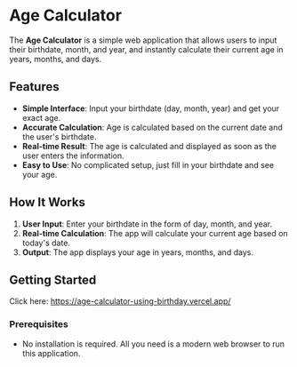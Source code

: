 # Age Calculator

The **Age Calculator** is a simple web application that allows users to input their birthdate, month, and year, and instantly calculate their current age in years, months, and days.

## Features

- **Simple Interface**: Input your birthdate (day, month, year) and get your exact age.
- **Accurate Calculation**: Age is calculated based on the current date and the user's birthdate.
- **Real-time Result**: The age is calculated and displayed as soon as the user enters the information.
- **Easy to Use**: No complicated setup, just fill in your birthdate and see your age.

## How It Works

1. **User Input**: Enter your birthdate in the form of day, month, and year.
2. **Real-time Calculation**: The app will calculate your current age based on today's date.
3. **Output**: The app displays your age in years, months, and days.

## Getting Started

Click here: https://age-calculator-using-birthday.vercel.app/

### Prerequisites

- No installation is required. All you need is a modern web browser to run this application.
